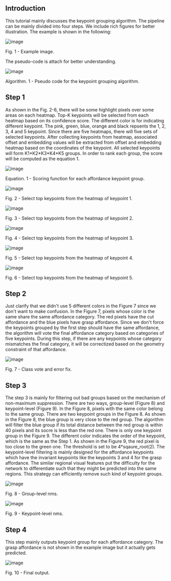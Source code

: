 ## Introduction
This tutorial mainly discusses the keypoint grouping algorithm. The pipeline can be mainly divided into four steps. We include rich figures for better illustration. The example
is shown in the following:

![image](../img/fig_kp_git_img.png)

Fig. 1 - Example image.

The pseudo-code is attach for better understanding. 

![image](../img/pseudo_code.png)

Algorithm. 1 - Pseudo code for the keypoint grouping algorithm.

## Step 1
As shown in the Fig. 2-6, there will be some highlight pixels over some areas on each heatmap. Top-K keypoints will be selected from each heatmap based on its 
confidence score. The different color is for indicating different keypoint. The pink, green, blue, orange and black repsents the 1, 2, 3, 4 and 5 keypoint.
Since there are five heatmaps, there will five sets of selected keypoints. After collecting keypoints from heatmap, associated offset and embedding values will be 
extracted from offset and embedding heatmap based on the coordinates of the keypoint. All selected 
keypoints will form K1\*K2\*K3\*K4\*K5 groups. In order to rank each group, the score will be computed as the equation 1.

![image](../img/alg_score_func.png)

Equation. 1 - Scoring function for each affordance keypoint group.

![image](../img/fig_kp_git_step1_1.png)

Fig. 2 - Select top keypoints from the heatmap of keypoint 1.

![image](../img/fig_kp_git_step1_2.png)

Fig. 3 - Select top keypoints from the heatmap of keypoint 2.

![image](../img/fig_kp_git_step1_3.png)

Fig. 4 - Select top keypoints from the heatmap of keypoint 3.

![image](../img/fig_kp_git_step1_4.png)

Fig. 5 - Select top keypoints from the heatmap of keypoint 4.

![image](../img/fig_kp_git_step1_5.png)

Fig. 6 - Select top keypoints from the heatmap of keypoint 5.

## Step 2

Just clarify that we didn't use 5 different colors in the Figure 7 since we don't want to make confusion. In the Figure 7, pixels whose color is the same share the same affordance category. The red pixels have the cut affordance and the blue pixels have grasp affordance. Since we don't force the keypoints grouped by the first step should have the same affordance, the algorithm will vote the final affordance category based on categories of five keypoints. During this step, if there are any keypoints whose category mismatches the final category, it will be correctized based on the geometry constraint of that affordance.

![image](../img/fig_kp_git_step2.png)

Fig. 7 - Class vote and error fix.

## Step 3

The step 3 is mainly for filtering out bad groups based on the mechanism of non-maximum suppression. There are two ways, group-level (Figure 8) and keypoint-level (Figure 9). In the  Figure 8, pixels with the same color belong to the same group. There are two keypoint groups in the Figure 8. As shown in the Figure 8, the blue group is very close to the red group. The algorithm will filter the blue group if its total distance between the red group is within 40 pixels and its socre is less than the red one. There is only one keypoint group in the Figure 9. The different color indicates the order of the keypoint, which is the same as the Step 1. As shown in the Figure 9, the red pixel is too close to the green one. The threshold is set to be 4\*sqaure_root(2). The keypoint-level filtering is mainly designed for the affordance keypoints which have the invariant keypoints like the keypoints 3 and 4 for the grasp affordance. The similar regional visual features put the difficulty for the network to differentiate such that they might be predicted into the same regions. This strategy can efficiently remove such kind of keypoint groups.

![image](../img/fig_kp_git_step3_gl.png)

Fig. 8 - Group-level nms.

![image](../img/fig_kp_git_step3_kl.png)

Fig. 9 - Keypoint-level nms.

## Step 4

This step mainly outputs keypoint group for each affordance category. The grasp affordance is not shown in the example image but it actually gets predicted.

![image](../img/fig_kp_git_step4.png)

Fig. 10 - Final output.
